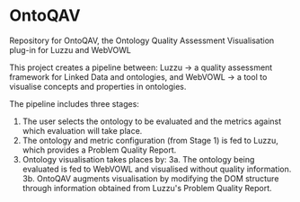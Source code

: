 # OntoQAV
Repository for OntoQAV, the Ontology Quality Assessment Visualisation plug-in for Luzzu and WebVOWL

This project creates a pipeline between:
Luzzu -> a quality assessment framework for Linked Data and ontologies, and
WebVOWL -> a tool to visualise concepts and properties in ontologies.

The pipeline includes three stages:
1. The user selects the ontology to be evaluated and the metrics against which evaluation will take place.
2. The ontology and metric configuration (from Stage 1) is fed to Luzzu, which provides a Problem Quality Report.
3. Ontology visualisation takes places by:
    3a. The ontology being evaluated is fed to WebVOWL and visualised without quality information.
    3b. OntoQAV augments visualisation by modifying the DOM structure through information obtained from Luzzu's Problem Quality Report.
